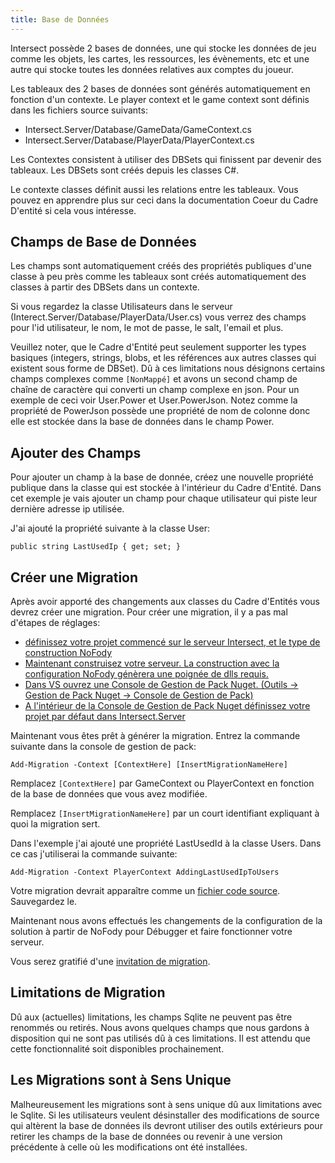 ```yaml
---
title: Base de Données
---
```


Intersect possède 2 bases de données, une qui stocke les données de jeu comme les objets, les cartes, les ressources, les évènements, etc et une autre qui stocke toutes les données relatives aux comptes du joueur.

Les tableaux des 2 bases de données sont générés automatiquement en fonction d'un contexte. Le player context et le game context sont définis dans les fichiers source suivants:

- Intersect.Server/Database/GameData/GameContext.cs
- Intersect.Server/Database/PlayerData/PlayerContext.cs

Les Contextes consistent à utiliser des DBSets qui finissent par devenir des tableaux. Les DBSets sont créés depuis les classes C#.

Le contexte classes définit aussi les relations entre les tableaux. Vous pouvez en apprendre plus sur ceci dans la documentation Coeur du Cadre D'entité si cela vous intéresse.

## Champs de Base de Données

Les champs sont automatiquement créés des propriétés publiques d'une classe à peu près comme les tableaux sont créés automatiquement des classes à partir des DBSets dans un contexte.

Si vous regardez la classe Utilisateurs dans le serveur (Interect.Server/Database/PlayerData/User.cs) vous verrez des champs pour l'id utilisateur, le nom, le mot de passe, le salt, l'email et plus.

Veuillez noter, que le Cadre d'Entité peut seulement supporter les types basiques (integers, strings, blobs, et les références aux autres classes qui existent sous forme de DBSet). Dû à ces limitations nous désignons certains champs complexes comme `[NonMappé]` et avons un second champ de chaîne de caractère qui converti un champ complexe en json. Pour un exemple de ceci voir User.Power et User.PowerJson. Notez comme la propriété de PowerJson possède une propriété de nom de colonne donc elle est stockée dans la base de données dans le champ Power.

## Ajouter des Champs

Pour ajouter un champ à la base de donnée, créez une nouvelle propriété publique dans la classe qui est stockée à l'intérieur du Cadre d'Entité. Dans cet exemple je vais ajouter un champ pour chaque utilisateur qui piste leur dernière adresse ip utilisée.

J'ai ajouté la propriété suivante à la classe User:

```
public string LastUsedIp { get; set; }
```

## Créer une Migration

Après avoir apporté des changements aux classes du Cadre d'Entités vous devrez créer une migration. Pour créer une migration, il y a pas mal d'étapes de réglages:

- [définissez votre projet commencé sur le serveur Intersect, et le type de construction NoFody](https://www.ascensiongamedev.com/resources/filehost/13a8de43d24b7595cacb37c5c99c65f1.png)
- [Maintenant construisez votre serveur. La construction avec la configuration NoFody génèrera une poignée de dlls requis.](https://www.ascensiongamedev.com/resources/filehost/73271e21395e697efb06cf7d28f0f14d.png)
- [Dans VS ouvrez une Console de Gestion de Pack Nuget. (Outils -> Gestion de Pack Nuget -> Console de Gestion de Pack)](https://www.ascensiongamedev.com/resources/filehost/c51298fbaf5e35a654b43c915ab5375f.png)
- [A l'intérieur de la Console de Gestion de Pack Nuget définissez votre projet par défaut dans Intersect.Server](https://www.ascensiongamedev.com/resources/filehost/2eea276e85b6258c5b844f392acdfd15.png)

Maintenant vous êtes prêt à générer la migration. Entrez la commande suivante dans la console de gestion de pack:

```
Add-Migration -Context [ContextHere] [InsertMigrationNameHere]
```

Remplacez `[ContextHere]` par GameContext ou PlayerContext en fonction de la base de données que vous avez modifiée.

Remplacez `[InsertMigrationNameHere]` par un court identifiant expliquant à quoi la migration sert.

Dans l'exemple j'ai ajouté une propriété LastUsedId à la classe Users. Dans ce cas j'utiliserai la commande suivante:

```
Add-Migration -Context PlayerContext AddingLastUsedIpToUsers
```

Votre migration devrait apparaître comme un [fichier code source](https://www.ascensiongamedev.com/resources/filehost/500983d59ef1b372947c3c2e9ff5aa47.png). Sauvegardez le.

Maintenant nous avons effectués les changements de la configuration de la solution à partir de NoFody pour Débugger et faire fonctionner votre serveur.

Vous serez gratifié d'une [invitation de migration](https://www.ascensiongamedev.com/resources/filehost/a0eca1c08ed9ad5b5324ef4502cded49.png).

## Limitations de Migration

Dû aux (actuelles) limitations, les champs Sqlite ne peuvent pas être renommés ou retirés. Nous avons quelques champs que nous gardons à disposition qui ne sont pas utilisés dû à ces limitations. Il est attendu que cette fonctionnalité soit disponibles prochainement.

## Les Migrations sont à Sens Unique

Malheureusement les migrations sont à sens unique dû aux limitations avec le Sqlite. Si les utilisateurs veulent désinstaller des modifications de source qui altèrent la base de données ils devront utiliser des outils extérieurs pour retirer les champs de la base de données ou revenir à une version précédente à celle où les modifications ont été installées.
